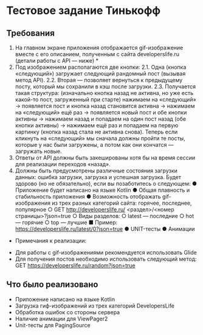 # Тестовое задание Тинькофф
## Требования
1. На главном экране приложения отображается gif-изображение вместе с его
описанием, полученным с сайта developerslife.ru (детали работы с API — ниже) *
2. Под изображением располагаются две кнопки:
2.1. Одна (кнопка «следующий») загружает следующий рандомный пост
(вызывая метод API).
2.2. Вторая — позволяет вернуться к предыдущему посту, который мы
сохранили в кэш после загрузки.
2.3. Получается такая структура: (изначально кнопка назад не активна, но уже
есть какой-то пост, загруженный при старте) нажимаем на «следующий» →
появляется пост и кнопка назад становится активна → нажимаем на
«следующий» ещё раз → появляется новый пост и обе кнопки активны →
нажимаем назад и попадаем на один пост назад (обе кнопки активны) →
нажимаем ещё раз и попадаем на первую картинку (кнопка назад стала не
активна снова). Теперь если кликнуть на «следующий» мы сначала должны
пройти те посты, которые у нас были загружены, а потом как они кончатся
— загружать новые.
3. Ответы от API должны быть закешированы хотя бы на время сессии для
реализации переходов «назад».
4. Должны быть предусмотрены различные состояния загрузки данных: ошибка
загрузки, загрузка и успешная загрузка.
Будет здорово (но не обязательно), если вы позаботитесь о следующем:
● Приложение будет написано на языке Kotlin
● Общая плавность и стабильность приложения
● Возможность отображать gif-изображения из трех разных категорий сайта: горячее,
последнее, популярное
○ GET http://developerslife.ru/ <раздел>/<номер страницы>?json=true
○ Виды разделов:
○ latest — последние
○ hot — горячие
○ top — лучшие
■ Пример: https://developerslife.ru/latest/0?json=true
● UNIT-тесты
● Анимации
* Примечания к реализации:
- Для работы с gif-изображениями рекомендуется использовать Glide
- Для получения постов необходимо использовать следующий метод:
GET https://developerslife.ru/random?json=true


## Что было реализовано
- Приложение написано на языке Kotlin
- Загрузка гиф-изображений из трех категорий DevelopersLife
- Обработка ошибок со стороны сервера
- Наличие анимации для ViewPager2
- Unit-тесты для PagingSource
